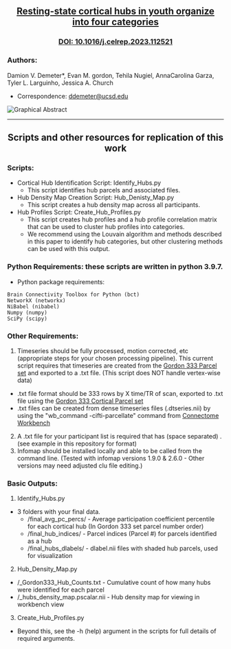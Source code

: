 ## <p align="center">[**Resting-state cortical hubs in youth organize into four categories**](http://doi.org/10.1016/j.celrep.2023.112521)</p>
### <p align="center">[DOI: 10.1016/j.celrep.2023.112521](http://doi.org/10.1016/j.celrep.2023.112521)</p>


### Authors:
Damion V. Demeter*, Evan M. gordon, Tehila Nugiel, AnnaCarolina Garza, Tyler L. Larguinho, Jessica A. Church
* Correspondence: ddemeter@ucsd.edu

![Graphical Abstract](https://ars.els-cdn.com/content/image/1-s2.0-S2211124723005326-fx1_lrg.jpg)

---
## <p align="center">**Scripts and other resources for replication of this work**</p>   

### Scripts:
- Cortical Hub Identification Script: Identify_Hubs.py
  - This script identifies hub parcels and associated files.
- Hub Density Map Creation Script: Hub_Denisty_Map.py
  - This script creates a hub density map across all participants.
- Hub Profiles Script: Create_Hub_Profiles.py
  - This script creates hub profiles and a hub profile correlation matrix that can be used to cluster hub profiles into categories.
  - We recommend using the Louvain algorithm and methods described in this paper to identify hub categories, but other clustering methods can be used with this output.

### Python Requirements: these scripts are written in python 3.9.7.
- Python package requirements:
```
Brain Connectivity Toolbox for Python (bct)
NetworkX (networkx)
NiBabel (nibabel)
Numpy (numpy)
SciPy (scipy) 
```
### Other Requirements:
1. Timeseries should be fully processed, motion corrected, etc (appropriate steps for your chosen processing pipeline). This current script requires that timeseries are created from the [Gordon 333 Parcel set](https://balsa.wustl.edu/2Vm69) and exported to a .txt file. (This script does NOT handle vertex-wise data)
 - .txt file format should be 333 rows by X time/TR of scan, exported to .txt file using the [Gordon 333 Cortical Parcel set](https://balsa.wustl.edu/2Vm69)
 - .txt files can be created from dense timeseries files (.dtseries.nii) by using the "wb_command -cifti-parcellate" command from [Connectome Workbench](https://www.humanconnectome.org/software/workbench-command)
2. A .txt file for your participant list is required that has (space separated) <participant ID> <path to timeseries.txt file>. (see example in this repository for format)
3. Infomap should be installed locally and able to be called from the command line. (Tested with infomap versions 1.9.0 & 2.6.0 - Other versions may need adjusted clu file editing.)  

### Basic Outputs:
1. Identify_Hubs.py
  - 3 folders with your final data.
    - /final_avg_pc_percs/ - Average participation coefficient percentile for each cortical hub (In Gordon 333 set parcel number order)
    - /final_hub_indices/ - Parcel indices (Parcel #) for parcels identified as a hub 
    - /final_hubs_dlabels/ - dlabel.nii files with shaded hub parcels, used for visualization

2. Hub_Density_Map.py
  - /<name>_Gordon333_Hub_Counts.txt - Cumulative count of how many hubs were identified for each parcel
  - /<name>_hubs_density_map.pscalar.nii - Hub density map for viewing in workbench view
 
 
3. Create_Hub_Profiles.py



- Beyond this, see the -h (help) argument in the scripts for full details of required arguments. 




